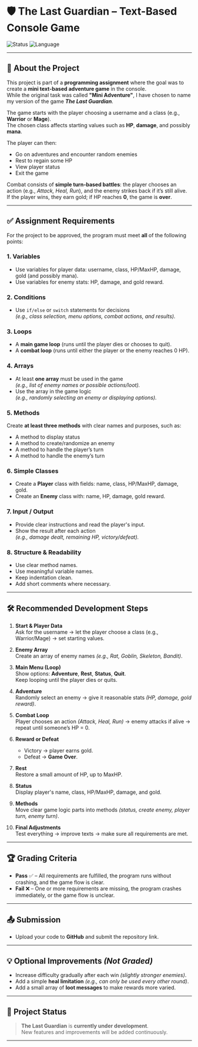 # 🛡️ The Last Guardian – Text-Based Console Game

![Status](https://img.shields.io/badge/status-Under%20Development-yellow)
![Language](https://img.shields.io/badge/language-C%23-blue)

---

## 📖 About the Project

This project is part of a **programming assignment** where the goal was to create a **mini text-based adventure game** in the console.  
While the original task was called **"Mini Adventure"**, I have chosen to name my version of the game **_The Last Guardian_**.

The game starts with the player choosing a username and a class (e.g., **Warrior** or **Mage**).  
The chosen class affects starting values such as **HP**, **damage**, and possibly **mana**.  

The player can then:  
- Go on adventures and encounter random enemies  
- Rest to regain some HP  
- View player status  
- Exit the game  

Combat consists of **simple turn-based battles**: the player chooses an action (e.g., *Attack, Heal, Run*), and the enemy strikes back if it’s still alive.  
If the player wins, they earn gold; if HP reaches **0**, the game is **over**.

---

## ✅ Assignment Requirements

For the project to be approved, the program must meet **all** of the following points:

### 1. Variables
- Use variables for player data: username, class, HP/MaxHP, damage, gold (and possibly mana).
- Use variables for enemy stats: HP, damage, and gold reward.

### 2. Conditions
- Use `if/else` or `switch` statements for decisions  
  *(e.g., class selection, menu options, combat actions, and results).*

### 3. Loops
- A **main game loop** (runs until the player dies or chooses to quit).
- A **combat loop** (runs until either the player or the enemy reaches 0 HP).

### 4. Arrays
- At least **one array** must be used in the game  
  *(e.g., list of enemy names or possible actions/loot).*  
- Use the array in the game logic  
  *(e.g., randomly selecting an enemy or displaying options).*

### 5. Methods
Create **at least three methods** with clear names and purposes, such as:  
- A method to display status  
- A method to create/randomize an enemy  
- A method to handle the player’s turn  
- A method to handle the enemy’s turn

### 6. Simple Classes
- Create a **Player** class with fields: name, class, HP/MaxHP, damage, gold.
- Create an **Enemy** class with: name, HP, damage, gold reward.

### 7. Input / Output
- Provide clear instructions and read the player's input.
- Show the result after each action  
  *(e.g., damage dealt, remaining HP, victory/defeat).*

### 8. Structure & Readability
- Use clear method names.
- Use meaningful variable names.
- Keep indentation clean.
- Add short comments where necessary.

---

## 🛠️ Recommended Development Steps

1. **Start & Player Data**  
   Ask for the username → let the player choose a class (e.g., Warrior/Mage) → set starting values.

2. **Enemy Array**  
   Create an array of enemy names *(e.g., Rat, Goblin, Skeleton, Bandit)*.

3. **Main Menu (Loop)**  
   Show options: **Adventure**, **Rest**, **Status**, **Quit**.  
   Keep looping until the player dies or quits.

4. **Adventure**  
   Randomly select an enemy → give it reasonable stats *(HP, damage, gold reward)*.

5. **Combat Loop**  
   Player chooses an action *(Attack, Heal, Run)* → enemy attacks if alive → repeat until someone’s HP = 0.

6. **Reward or Defeat**  
   - Victory → player earns gold.  
   - Defeat → **Game Over**.

7. **Rest**  
   Restore a small amount of HP, up to MaxHP.

8. **Status**  
   Display player's name, class, HP/MaxHP, damage, and gold.

9. **Methods**  
   Move clear game logic parts into methods *(status, create enemy, player turn, enemy turn)*.

10. **Final Adjustments**  
    Test everything → improve texts → make sure all requirements are met.

---

## 🏆 Grading Criteria

- **Pass** ✅ – All requirements are fulfilled, the program runs without crashing, and the game flow is clear.  
- **Fail** ❌ – One or more requirements are missing, the program crashes immediately, or the game flow is unclear.

---

## 📤 Submission

- Upload your code to **GitHub** and submit the repository link.

---

## 💡 Optional Improvements *(Not Graded)*

- Increase difficulty gradually after each win *(slightly stronger enemies)*.
- Add a simple **heal limitation** *(e.g., can only be used every other round)*.
- Add a small array of **loot messages** to make rewards more varied.

---

## 🚧 Project Status

> **The Last Guardian** is **currently under development**.  
> New features and improvements will be added continuously.

---

